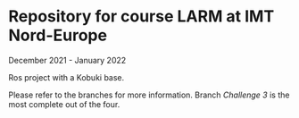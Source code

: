 # Repository for course LARM at IMT Nord-Europe
December 2021 - January 2022

Ros project with a Kobuki base.

Please refer to the branches for more information.
Branch *Challenge 3* is the most complete out of the four.

